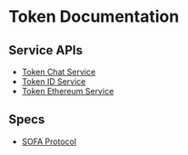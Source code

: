 # Token Documentation

## Service APIs

- [Token Chat Service](https://www.tokenbrowser.com/docs/token-chat-service/)
- [Token ID Service](https://www.tokenbrowser.com/docs/token-id-service/)
- [Token Ethereum Service](https://www.tokenbrowser.com/docs/token-ethereum-service/)

## Specs

- [SOFA Protocol](https://www.tokenbrowser.com/docs/sofa-protocol/)